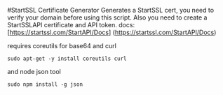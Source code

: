 #StartSSL Certificate Generator
Generates a StartSSL cert, you need to
verify your domain before using this script.
Also you need to create a StartSSLAPI certificate and API token.
docs: [https://startssl.com/StartAPI/Docs] (https://startssl.com/StartAPI/Docs)

requires coreutils for base64 and curl

    sudo apt-get -y install coreutils curl

and node json tool

    sudo npm install -g json

